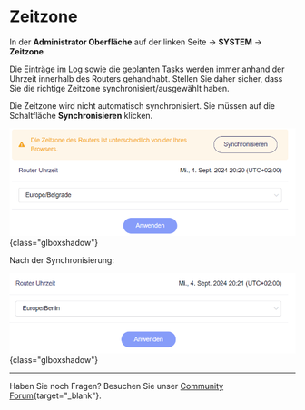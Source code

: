 # Zeitzone

In der **Administrator Oberfläche** auf der linken Seite -> **SYSTEM** -> **Zeitzone**

Die Einträge im Log sowie die geplanten Tasks werden immer anhand der Uhrzeit innerhalb des Routers gehandhabt. Stellen Sie daher sicher, dass Sie die richtige Zeitzone synchronisiert/ausgewählt haben.

Die Zeitzone wird nicht automatisch synchronisiert. Sie müssen auf die Schaltfläche **Synchronisieren** klicken.

![Zeitzone nicht synchronisiert](./zeitzone_01.png){class="glboxshadow"}

Nach der Synchronisierung:

![Zeitzone synchronisiert](./zeitzone_02.png){class="glboxshadow"}

---

Haben Sie noch Fragen? Besuchen Sie unser [Community Forum](https://forum.gl-inet.com){target="_blank"}.
